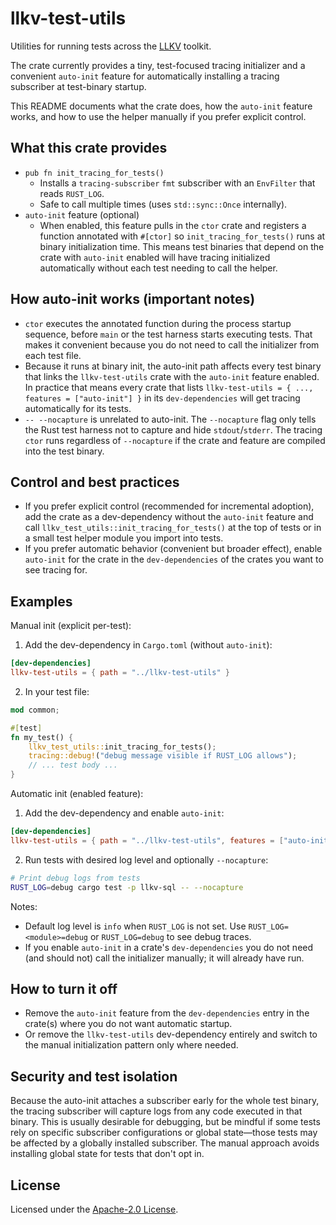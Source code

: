 # llkv-test-utils

Utilities for running tests across the [LLKV](../) toolkit.

The crate currently provides a tiny, test-focused tracing initializer and a convenient `auto-init` feature for automatically installing a tracing subscriber at test-binary startup.

This README documents what the crate does, how the `auto-init` feature works, and how to use the helper manually if you prefer explicit control.

## What this crate provides

- `pub fn init_tracing_for_tests()`
  - Installs a `tracing-subscriber` `fmt` subscriber with an `EnvFilter` that reads `RUST_LOG`.
  - Safe to call multiple times (uses `std::sync::Once` internally).
- `auto-init` feature (optional)
  - When enabled, this feature pulls in the `ctor` crate and registers a function annotated with `#[ctor]` so `init_tracing_for_tests()` runs at binary initialization time. This means test binaries that depend on the crate with `auto-init` enabled will have tracing initialized automatically without each test needing to call the helper.

## How auto-init works (important notes)

- `ctor` executes the annotated function during the process startup sequence, before `main` or the test harness starts executing tests. That makes it convenient because you do not need to call the initializer from each test file.
- Because it runs at binary init, the auto-init path affects every test binary that links the `llkv-test-utils` crate with the `auto-init` feature enabled. In practice that means every crate that lists `llkv-test-utils = { ..., features = ["auto-init"] }` in its `dev-dependencies` will get tracing automatically for its tests.
- `-- --nocapture` is unrelated to auto-init. The `--nocapture` flag only tells the Rust test harness not to capture and hide `stdout`/`stderr`. The tracing `ctor` runs regardless of `--nocapture` if the crate and feature are compiled into the test binary.

## Control and best practices

- If you prefer explicit control (recommended for incremental adoption), add the crate as a dev-dependency without the `auto-init` feature and call `llkv_test_utils::init_tracing_for_tests()` at the top of tests or in a small test helper module you import into tests.
- If you prefer automatic behavior (convenient but broader effect), enable `auto-init` for the crate in the `dev-dependencies` of the crates you want to see tracing for.

## Examples

Manual init (explicit per-test):

1. Add the dev-dependency in `Cargo.toml` (without `auto-init`):

```toml
[dev-dependencies]
llkv-test-utils = { path = "../llkv-test-utils" }
```

2. In your test file:

```rust
mod common;

#[test]
fn my_test() {
    llkv_test_utils::init_tracing_for_tests();
    tracing::debug!("debug message visible if RUST_LOG allows");
    // ... test body ...
}
```

Automatic init (enabled feature):

1. Add the dev-dependency and enable `auto-init`:

```toml
[dev-dependencies]
llkv-test-utils = { path = "../llkv-test-utils", features = ["auto-init"] }
```

2. Run tests with desired log level and optionally `--nocapture`:

```bash
# Print debug logs from tests
RUST_LOG=debug cargo test -p llkv-sql -- --nocapture
```

Notes:

- Default log level is `info` when `RUST_LOG` is not set. Use `RUST_LOG=<module>=debug` or `RUST_LOG=debug` to see debug traces.
- If you enable `auto-init` in a crate's `dev-dependencies` you do not need (and should not) call the initializer manually; it will already have run.

## How to turn it off

- Remove the `auto-init` feature from the `dev-dependencies` entry in the crate(s) where you do not want automatic startup.
- Or remove the `llkv-test-utils` dev-dependency entirely and switch to the manual initialization pattern only where needed.

## Security and test isolation

Because the auto-init attaches a subscriber early for the whole test binary, the tracing subscriber will capture logs from any code executed in that binary. This is usually desirable for debugging, but be mindful if some tests rely on specific subscriber configurations or global state—those tests may be affected by a globally installed subscriber. The manual approach avoids installing global state for tests that don't opt in.

## License

Licensed under the [Apache-2.0 License](../LICENSE).
